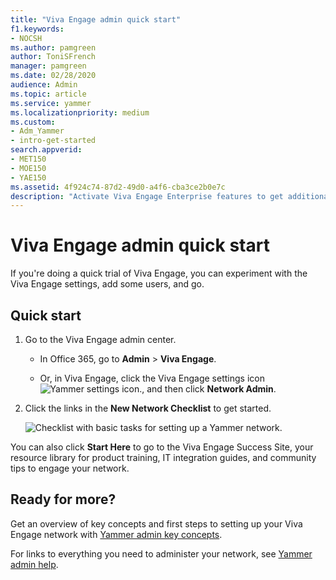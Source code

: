 ```yaml
---
title: "Viva Engage admin quick start"
f1.keywords:
- NOCSH
ms.author: pamgreen
author: ToniSFrench
manager: pamgreen
ms.date: 02/28/2020
audience: Admin
ms.topic: article
ms.service: yammer
ms.localizationpriority: medium
ms.custom: 
- Adm_Yammer
- intro-get-started
search.appverid:
- MET150
- MOE150
- YAE150
ms.assetid: 4f924c74-87d2-49d0-a4f6-cba3ce2b0e7c
description: "Activate Viva Engage Enterprise features to get additional administration, apps, integration, services and support features, and an integrated experience with Office 365."
---
```


# Viva Engage admin quick start

If you're doing a quick trial of Viva Engage, you can experiment with the Viva Engage settings, add some users, and go. 
  
## Quick start

1. Go to the Viva Engage admin center.
    
      - In Office 365, go to **Admin** \> **Viva Engage**.
    
      - Or, in Viva Engage, click the Viva Engage settings icon ![Yammer settings icon.](../media/9704ce70-56ce-43f7-96c6-f253b0413d40.png), and then click **Network Admin**.
    
2. Click the links in the **New Network Checklist** to get started. 
    
    ![Checklist with basic tasks for setting up a Yammer network.](../media/ff561537-c263-4dcb-91bc-feba6a7691eb.png)
  
You can also click **Start Here** to go to the Viva Engage Success Site, your resource library for product training, IT integration guides, and community tips to engage your network. 
  
## Ready for more?

Get an overview of key concepts and first steps to setting up your Viva Engage network with [Yammer admin key concepts](admin-key-concepts.md).
  
For links to everything you need to administer your network, see [Yammer admin help](../index.yml).